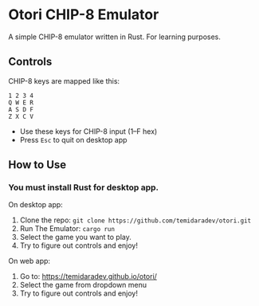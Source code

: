 # Otori CHIP-8 Emulator

A simple CHIP-8 emulator written in Rust. For learning purposes.

## Controls

CHIP-8 keys are mapped like this:

```
1 2 3 4
Q W E R
A S D F
Z X C V
```

- Use these keys for CHIP-8 input (1–F hex)
- Press `Esc` to quit on desktop app

## How to Use

### You must install Rust for desktop app.

On desktop app:

1. Clone the repo: `git clone https://github.com/temidaradev/otori.git`
2. Run The Emulator: `cargo run`
3. Select the game you want to play.
4. Try to figure out controls and enjoy!

On web app:

1. Go to: https://temidaradev.github.io/otori/
2. Select the game from dropdown menu
3. Try to figure out controls and enjoy!
